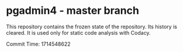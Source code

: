 # pgadmin4 - master branch

This repository contains the frozen state of the repository.
Its history is cleared. It is used only for static code
analysis with Codacy.

Commit Time: 1714548622